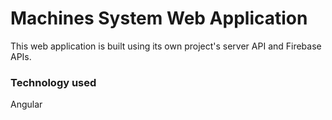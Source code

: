 # Machines System Web Application

This web application is built using its own project's server API and Firebase APIs.

### Technology used
Angular

